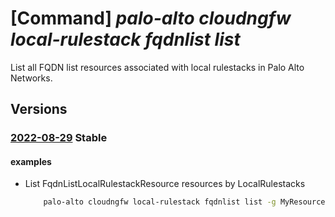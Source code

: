 # [Command] _palo-alto cloudngfw local-rulestack fqdnlist list_

List all FQDN list resources associated with local rulestacks in Palo Alto Networks.

## Versions

### [2022-08-29](/Resources/mgmt-plane/L3N1YnNjcmlwdGlvbnMve30vcmVzb3VyY2Vncm91cHMve30vcHJvdmlkZXJzL3BhbG9hbHRvbmV0d29ya3MuY2xvdWRuZ2Z3L2xvY2FscnVsZXN0YWNrcy97fS9mcWRubGlzdHM=/2022-08-29.xml) **Stable**

<!-- mgmt-plane /subscriptions/{}/resourcegroups/{}/providers/paloaltonetworks.cloudngfw/localrulestacks/{}/fqdnlists 2022-08-29 -->

#### examples

- List FqdnListLocalRulestackResource resources by LocalRulestacks
    ```bash
        palo-alto cloudngfw local-rulestack fqdnlist list -g MyResourceGroup --local-rulestack-name MyLocalRulestacks
    ```
